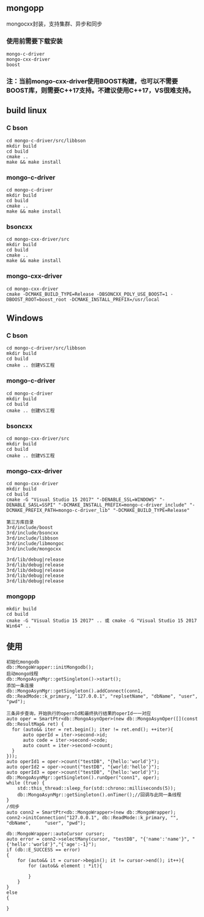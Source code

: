 ## mongopp
mongocxx封装，支持集群、异步和同步

### 使用前需要下载安装
    mongo-c-driver
    mongo-cxx-driver
    boost

### 注：当前mongo-cxx-driver使用BOOST构建，也可以不需要BOOST库，则需要C++17支持。不建议使用C++17，VS很难支持。

## build linux
  ### C bson
    cd mongo-c-driver/src/libbson
    mkdir build
    cd build
    cmake ..
    make && make install
  ### mongo-c-driver
    cd mongo-c-driver
    mkdir build
    cd build
    cmake ..
    make && make install
  ### bsoncxx
    cd mongo-cxx-driver/src
    mkdir build
    cd build
    cmake ..
    make && make install
  ### mongo-cxx-driver
    cd mongo-cxx-driver
    cmake -DCMAKE_BUILD_TYPE=Release -DBSONCXX_POLY_USE_BOOST=1 -DBOOST_ROOT=boost_root -DCMAKE_INSTALL_PREFIX=/usr/local
## Windows
  ### C bson
    cd mongo-c-driver/src/libbson
    mkdir build
    cd build
    cmake .. 创建VS工程 
  ### mongo-c-driver
    cd mongo-c-driver
    mkdir build
    cd build
    cmake .. 创建VS工程 
  ### bsoncxx
    cd mongo-cxx-driver/src
    mkdir build
    cd build
    cmake .. 创建VS工程 
  ### mongo-cxx-driver
    cd mongo-cxx-driver
    mkdir build
    cd build
    cmake -G "Visual Studio 15 2017" "-DENABLE_SSL=WINDOWS" "-DENABLE_SASL=SSPI" "-DCMAKE_INSTALL_PREFIX=mongo-c-driver_include" "-DCMAKE_PREFIX_PATH=mongo-c-driver_lib" "-DCMAKE_BUILD_TYPE=Release"

    第三方库目录
    3rd/include/boost
    3rd/include/bsoncxx
    3rd/include/libbson
    3rd/include/libmongoc
    3rd/include/mongocxx

    3rd/lib/debug|release
    3rd/lib/debug|release
    3rd/lib/debug|release
    3rd/lib/debug|release
    3rd/lib/debug|release

  ### mongopp
    mkdir build
    cd build
    cmake -G "Visual Studio 15 2017" .. 或 cmake -G "Visual Studio 15 2017 Win64" ..
    
## 使用
    初始化mongodb
    db::MongoWrapper::initMongodb();
    启动mongo线程
    db::MongoAsynMgr::getSingleton()->start();
    添加一条连接
    db::MongoAsynMgr::getSingleton().addConnect(conn1, db::ReadMode::k_primary, "127.0.0.1", "replsetName", "dbName", "user", "pwd");
  
    三条异步查询，开始执行的opernId和最终执行结果的operId一一对应
    auto oper = SmartPtr<db::MongoAsynOper>(new db::MongoAsynOper([](const db::ResultMap& ret) {
      for (auto&& iter = ret.begin(); iter != ret.end(); ++iter){
          auto operId = iter->second->id;
          auto code = iter->second->code;
          auto count = iter->second->count;
      }
    }));
    auto operId1 = oper->count("testDB", "{hello:'world'}");
    auto operId2 = oper->count("testDB", "{world:'hello'}");
    auto operId3 = oper->count("testDB", "{hello:'world'}");
    db::MongoAsynMgr::getSingleton().runOper("conn1", oper);
    while (true) {
        std::this_thread::sleep_for(std::chrono::milliseconds(5));
        db::MongoAsynMgr::getSingleton().onTimer();//回调与此同一条线程
    }
    //ͬ同步
    auto conn2 = SmartPtr<db::MongoWrapper>(new db::MongoWrapper);
    conn2->initConnection("127.0.0.1", db::ReadMode::k_primary, "", "dbName",     "user", "pwd");

    db::MongoWrapper::autoCursor cursor;
    auto error = conn2->selectMany(cursor, "testDB", "{'name':'name'}", " {'hello':'world'}","{'age':-1}");
    if (db::E_SUCCESS == error)
    {
        for (auto&& it = cursor->begin(); it != cursor->end(); it++){
            for (auto&& element : *it){

            }
        }
    }
    else
    {

    }
